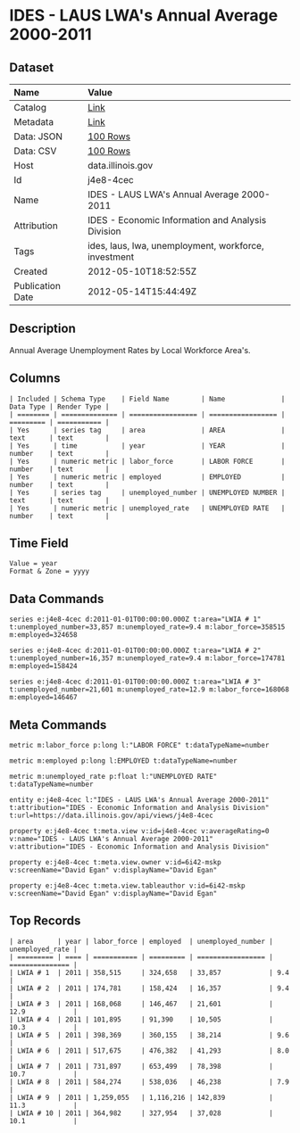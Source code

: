 # IDES - LAUS LWA's Annual Average 2000-2011

## Dataset

| Name | Value |
| :--- | :---- |
| Catalog | [Link](https://catalog.data.gov/dataset/ides-laus-lwas-annual-average-2000-2011-09212) |
| Metadata | [Link](https://data.illinois.gov/api/views/j4e8-4cec) |
| Data: JSON | [100 Rows](https://data.illinois.gov/api/views/j4e8-4cec/rows.json?max_rows=100) |
| Data: CSV | [100 Rows](https://data.illinois.gov/api/views/j4e8-4cec/rows.csv?max_rows=100) |
| Host | data.illinois.gov |
| Id | j4e8-4cec |
| Name | IDES - LAUS LWA's Annual Average 2000-2011 |
| Attribution | IDES - Economic Information and Analysis Division |
| Tags | ides, laus, lwa, unemployment, workforce, investment |
| Created | 2012-05-10T18:52:55Z |
| Publication Date | 2012-05-14T15:44:49Z |

## Description

Annual Average Unemployment Rates by Local Workforce Area's.

## Columns

```ls
| Included | Schema Type    | Field Name        | Name              | Data Type | Render Type |
| ======== | ============== | ================= | ================= | ========= | =========== |
| Yes      | series tag     | area              | AREA              | text      | text        |
| Yes      | time           | year              | YEAR              | number    | text        |
| Yes      | numeric metric | labor_force       | LABOR FORCE       | number    | text        |
| Yes      | numeric metric | employed          | EMPLOYED          | number    | text        |
| Yes      | series tag     | unemployed_number | UNEMPLOYED NUMBER | text      | text        |
| Yes      | numeric metric | unemployed_rate   | UNEMPLOYED RATE   | number    | text        |
```

## Time Field

```ls
Value = year
Format & Zone = yyyy
```

## Data Commands

```ls
series e:j4e8-4cec d:2011-01-01T00:00:00.000Z t:area="LWIA # 1" t:unemployed_number=33,857 m:unemployed_rate=9.4 m:labor_force=358515 m:employed=324658

series e:j4e8-4cec d:2011-01-01T00:00:00.000Z t:area="LWIA # 2" t:unemployed_number=16,357 m:unemployed_rate=9.4 m:labor_force=174781 m:employed=158424

series e:j4e8-4cec d:2011-01-01T00:00:00.000Z t:area="LWIA # 3" t:unemployed_number=21,601 m:unemployed_rate=12.9 m:labor_force=168068 m:employed=146467
```

## Meta Commands

```ls
metric m:labor_force p:long l:"LABOR FORCE" t:dataTypeName=number

metric m:employed p:long l:EMPLOYED t:dataTypeName=number

metric m:unemployed_rate p:float l:"UNEMPLOYED RATE" t:dataTypeName=number

entity e:j4e8-4cec l:"IDES - LAUS LWA's Annual Average 2000-2011" t:attribution="IDES - Economic Information and Analysis Division" t:url=https://data.illinois.gov/api/views/j4e8-4cec

property e:j4e8-4cec t:meta.view v:id=j4e8-4cec v:averageRating=0 v:name="IDES - LAUS LWA's Annual Average 2000-2011" v:attribution="IDES - Economic Information and Analysis Division"

property e:j4e8-4cec t:meta.view.owner v:id=6i42-mskp v:screenName="David Egan" v:displayName="David Egan"

property e:j4e8-4cec t:meta.view.tableauthor v:id=6i42-mskp v:screenName="David Egan" v:displayName="David Egan"
```

## Top Records

```ls
| area      | year | labor_force | employed  | unemployed_number | unemployed_rate | 
| ========= | ==== | =========== | ========= | ================= | =============== | 
| LWIA # 1  | 2011 | 358,515     | 324,658   | 33,857            | 9.4             | 
| LWIA # 2  | 2011 | 174,781     | 158,424   | 16,357            | 9.4             | 
| LWIA # 3  | 2011 | 168,068     | 146,467   | 21,601            | 12.9            | 
| LWIA # 4  | 2011 | 101,895     | 91,390    | 10,505            | 10.3            | 
| LWIA # 5  | 2011 | 398,369     | 360,155   | 38,214            | 9.6             | 
| LWIA # 6  | 2011 | 517,675     | 476,382   | 41,293            | 8.0             | 
| LWIA # 7  | 2011 | 731,897     | 653,499   | 78,398            | 10.7            | 
| LWIA # 8  | 2011 | 584,274     | 538,036   | 46,238            | 7.9             | 
| LWIA # 9  | 2011 | 1,259,055   | 1,116,216 | 142,839           | 11.3            | 
| LWIA # 10 | 2011 | 364,982     | 327,954   | 37,028            | 10.1            | 
```